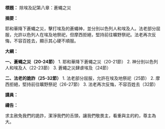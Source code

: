 **標題：** 除埃及記第八章：蒼蠅之災

**摘要：**

耶和華降下蒼蠅之災，擊打埃及的蒼蠅神，並分別以色列人和埃及人。法老部分屈服，允許以色列人在埃及地祭祀，但摩西拒絕，堅持前往曠野祭祀。法老再次反悔，不容百姓去，顯示其心硬不順服。

**大綱：**

**一、蒼蠅之災（20-24節）**
    1. 耶和華降下蒼蠅之災（20-21節）
    2. 神分別以色列人和埃及人（22-23節）
    3. 蒼蠅之災肆虐埃及（24節）

**二、法老的詭詐（25-32節）**
    1. 法老部分屈服，允許在埃及地祭祀（25節）
    2. 摩西拒絕，堅持前往曠野祭祀（26-27節）
    3. 法老再次反悔，不容百姓去（32節）

**講員：**

**禱告：**

求主赦免我們的詭詐，潔淨我們的舌頭，讓我們敬畏主，看重與主的約，尊主為大。